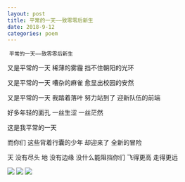 ```yaml
---
layout: post
title: 平常的一天——致零零后新生
date: 2018-9-12
categories: poem
---
```

​
`平常的一天——致零零后新生`

又是平常的一天
稀薄的雾霾
挡不住朝阳的光环

又是平常的一天
嘈杂的麻雀
愈显出校园的安然

又是平常的一天
我踏着落叶
努力站到了
迎新队伍的前端

好多年轻的面孔
一丝生涩
一丝茫然

这是我平常的一天

而你们
这些背着行囊的少年
却迎来了
全新的冒险

天 没有尽头
地 没有边缘
没什么能阻挡你们
飞得更高
走得更远

<!--more-->
![]({{site.url}}/Images/118.JPG)
![]({{site.url}}/Images/119.JPG)
![]({{site.url}}/Images/120.JPG)

<script>
  (function(i,s,o,g,r,a,m){i['GoogleAnalyticsObject']=r;i[r]=i[r]||function(){
  (i[r].q=i[r].q||[]).push(arguments)},i[r].l=1*new Date();a=s.createElement(o),
  m=s.getElementsByTagName(o)[0];a.async=1;a.src=g;m.parentNode.insertBefore(a,m)
  })(window,document,'script','https://www.google-analytics.com/analytics.js','ga');

  ga('create', 'UA-85986843-1', 'auto');
  ga('send', 'pageview');

</script>
